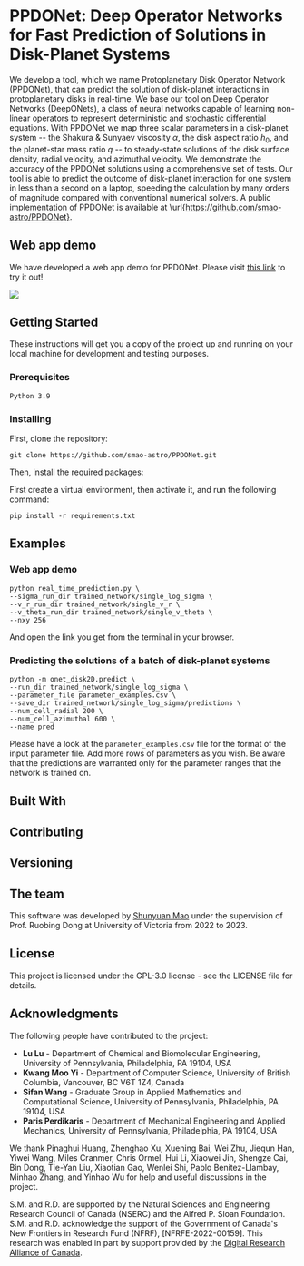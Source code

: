 # PPDONet: Deep Operator Networks for Fast Prediction of Solutions in Disk-Planet Systems

We develop a tool, which we name Protoplanetary Disk Operator Network (PPDONet), that can predict the solution of disk-planet interactions in protoplanetary disks in real-time. We base our tool on Deep Operator Networks (DeepONets), a class of neural networks capable of learning non-linear operators to represent deterministic and stochastic differential equations.
With PPDONet we map three scalar parameters in a disk-planet system -- the Shakura & Sunyaev viscosity $\alpha$, the disk aspect ratio $h_0$, and the planet-star mass ratio $q$ -- to steady-state solutions of the disk surface density, radial velocity, and azimuthal velocity.  We demonstrate the accuracy of the PPDONet solutions using a comprehensive set of tests. Our tool is able to predict the outcome of disk-planet interaction for one system in less than a second on a laptop, speeding the calculation by many orders of magnitude compared with conventional numerical solvers. A public implementation of PPDONet is available at \url{https://github.com/smao-astro/PPDONet}.

## Web app demo

We have developed a web app demo for PPDONet. Please visit [this link](https://ppdonet-1.herokuapp.com) to try it out!

![](https://github.com/smao-astro/PPDONet/blob/master/webapp.gif)

## Getting Started

These instructions will get you a copy of the project up and running on your local machine for development and testing purposes.

[//]: # (See deployment for notes on how to deploy the project on a live system.)

### Prerequisites

```
Python 3.9
```

### Installing

First, clone the repository:

```
git clone https://github.com/smao-astro/PPDONet.git
```

Then, install the required packages:

First create a virtual environment, then activate it, and run the following command:

```
pip install -r requirements.txt
```

## Examples

### Web app demo

```
python real_time_prediction.py \
--sigma_run_dir trained_network/single_log_sigma \
--v_r_run_dir trained_network/single_v_r \
--v_theta_run_dir trained_network/single_v_theta \
--nxy 256
```
And open the link you get from the terminal in your browser.

### Predicting the solutions of a batch of disk-planet systems

```
python -m onet_disk2D.predict \
--run_dir trained_network/single_log_sigma \
--parameter_file parameter_examples.csv \
--save_dir trained_network/single_log_sigma/predictions \
--num_cell_radial 200 \
--num_cell_azimuthal 600 \
--name pred
```
Please have a look at the `parameter_examples.csv` file for the format of the input parameter file. Add more rows of parameters as you wish. Be aware that the predictions are warranted only for the parameter ranges that the network is trained on.

## Built With

## Contributing

## Versioning

## The team

This software was developed by [Shunyuan Mao](https://github.com/smao-astro) under the supervision of Prof. Ruobing Dong at University of Victoria from 2022 to 2023.

## License

This project is licensed under the GPL-3.0 license - see the LICENSE file for details.

## Acknowledgments

The following people have contributed to the project:

- **Lu Lu** - Department of Chemical and Biomolecular Engineering, University of Pennsylvania, Philadelphia, PA 19104, USA
- **Kwang Moo Yi** - Department of Computer Science, University of British Columbia, Vancouver, BC V6T 1Z4, Canada
- **Sifan Wang** - Graduate Group in Applied Mathematics and Computational Science, University of Pennsylvania, Philadelphia, PA 19104, USA
- **Paris Perdikaris** - Department of Mechanical Engineering and Applied Mechanics, University of Pennsylvania, Philadelphia, PA 19104, USA

We thank Pinaghui Huang, Zhenghao Xu, Xuening Bai, Wei Zhu, Jiequn Han, Yiwei Wang, Miles Cranmer, Chris Ormel, Hui Li, Xiaowei Jin, Shengze Cai, Bin Dong, Tie-Yan Liu, Xiaotian Gao, Wenlei Shi, Pablo Benítez-Llambay, Minhao Zhang, and Yinhao Wu for help and useful discussions in the project.

S.M. and R.D. are supported by the Natural Sciences and Engineering Research Council of Canada (NSERC) and the Alfred P. Sloan Foundation. S.M. and R.D. acknowledge the support of the Government of Canada's New Frontiers in Research Fund (NFRF), [NFRFE-2022-00159]. This research was enabled in part by support provided by the [Digital Research Alliance of Canada](alliance.can.ca).

[//]: # ()
[//]: # (* Hat tip to anyone whose code was used)

[//]: # (* Inspiration)

[//]: # (* etc)
